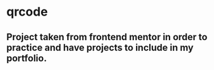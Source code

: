 # qrcode
## Project taken from frontend mentor in order to practice and have projects to include in my portfolio.
